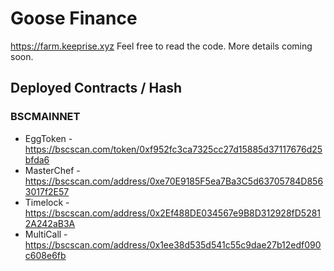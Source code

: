 # Goose Finance

https://farm.keeprise.xyz Feel free to read the code. More details coming soon.

## Deployed Contracts / Hash

### BSCMAINNET

- EggToken - https://bscscan.com/token/0xf952fc3ca7325cc27d15885d37117676d25bfda6
- MasterChef - https://bscscan.com/address/0xe70E9185F5ea7Ba3C5d63705784D8563017f2E57
- Timelock - https://bscscan.com/address/0x2Ef488DE034567e9B8D312928fD52812A242aB3A
- MultiCall - https://bscscan.com/address/0x1ee38d535d541c55c9dae27b12edf090c608e6fb
